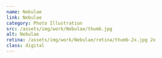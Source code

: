 ```yaml
---
name: Nebulae
link: Nebulae
category: Photo Illustration
src: /assets/img/work/Nebulae/thumb.jpg
alt: Nebulae
retina: /assets/img/work/Nebulae/retina/thumb-2x.jpg 2x
class: digital
---
```

